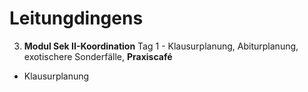 # Leitungdingens


3. **Modul Sek II-Koordination** Tag 1 - Klausurplanung, Abiturplanung, exotischere Sonderfälle, **Praxiscafé**

+ Klausurplanung